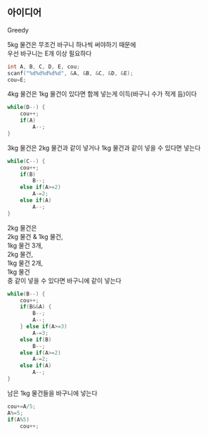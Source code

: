 ## 아이디어
Greedy  
  
5kg 물건은 무조건 바구니 하나씩 써야하기 때문에  
우선 바구니는 E개 이상 필요하다
```c
int A, B, C, D, E, cou;
scanf("%d%d%d%d%d", &A, &B, &C, &D, &E);
cou=E;
```
4kg 물건은 1kg 물건이 있다면 함께 넣는게 이득(바구니 수가 적게 듬)이다
```c
while(D--) {
	cou++;
	if(A)
		A--;
}
```
3kg 물건은 2kg 물건과 같이 넣거나 1kg 물건과 같이 넣을 수 있다면 넣는다
```c
while(C--) {
	cou++;
	if(B)
		B--;
	else if(A>=2)
		A-=2;
	else if(A)
		A--;
}
```
2kg 물건은  
2kg 물건 & 1kg 물건,  
1kg 물건 3개,  
2kg 물건,  
1kg 물건 2개,  
1kg 물건  
중 같이 넣을 수 있다면 바구니에 같이 넣는다
```c
while(B--) {
	cou++;
	if(B&&A) {
		B--;
		A--;
	} else if(A>=3)
		A-=3;
	else if(B)
		B--;
	else if(A>=2)
		A-=2;
	else if(A)
		A--;
}
```
남은 1kg 물건들을 바구니에 넣는다
```c
cou+=A/5;
A%=5;
if(A%5)
	cou++;
```
